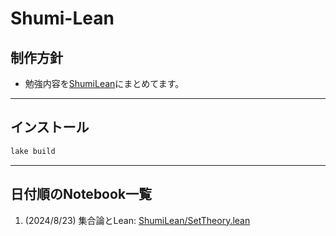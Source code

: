 # Shumi-Lean

## 制作方針

* 勉強内容を[ShumiLean](ShumiLean/)にまとめてます。

---

## インストール

```bash
lake build
```

---

## 日付順のNotebook一覧

1. (2024/8/23) 集合論とLean: [ShumiLean/SetTheory.lean](ShumiLean/SetTheory.lean)
